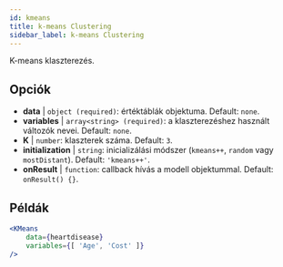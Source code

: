 ```yaml
---
id: kmeans
title: k-means Clustering
sidebar_label: k-means Clustering
---
```


K-means klaszterezés.

## Opciók

* __data__ | `object (required)`: értéktáblák objektuma. Default: `none`.
* __variables__ | `array<string> (required)`: a klaszterezéshez használt változók nevei. Default: `none`.
* __K__ | `number`: klaszterek száma. Default: `3`.
* __initialization__ | `string`: inicializálási módszer (`kmeans++`, `random` vagy `mostDistant`). Default: `'kmeans++'`.
* __onResult__ | `function`: callback hívás a modell objektummal. Default: `onResult() {}`.


## Példák

```jsx live
<KMeans 
    data={heartdisease} 
    variables={[ 'Age', 'Cost' ]}
/>
```

